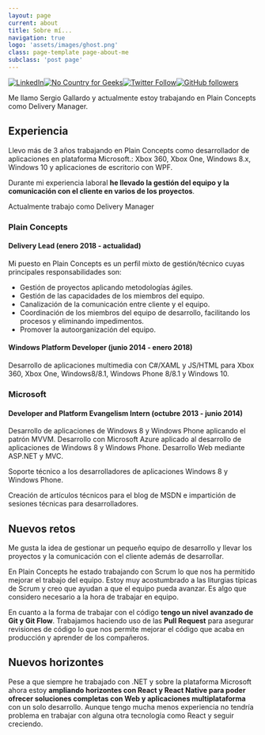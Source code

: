 ```yaml
---
layout: page
current: about
title: Sobre mí...
navigation: true
logo: 'assets/images/ghost.png'
class: page-template page-about-me
subclass: 'post page'
---
```


[![LinkedIn](https://img.shields.io/badge/LinkedIn-Profile-blue.svg)](https://www.linkedin.com/in/sergiogallardosales/)[![No Country for Geeks](https://img.shields.io/badge/Colaborando-No%20Country%20for%20Geeks-orange.svg)](http://www.nocountryforgeeks.com/author/gallardo)[![Twitter Follow](https://img.shields.io/twitter/follow/ikeinyyo?style=social)](https://twitter.com/ikeinyyo)[![GitHub followers](https://img.shields.io/github/followers/ikeinyyo?style=social)](https://github.com/ikeinyyo)

Me llamo Sergio Gallardo y actualmente estoy trabajando en Plain Concepts como Delivery Manager.

## Experiencia

Llevo más de 3 años trabajando en Plain Concepts como desarrollador de aplicaciones en plataforma Microsoft.: Xbox 360, Xbox One, Windows 8.x, Windows 10 y aplicaciones de escritorio con WPF.

Durante mi experiencia laboral **he llevado la gestión del equipo y la comunicación con el cliente en varios de los proyectos**.

Actualmente trabajo como Delivery Manager

### Plain Concepts

#### Delivery Lead (enero 2018 - actualidad)

Mi puesto en Plain Concepts es un perfil mixto de gestión/técnico cuyas principales responsabilidades son:

* Gestión de proyectos aplicando metodologías ágiles.
* Gestión de las capacidades de los miembros del equipo.
* Canalización de la comunicación entre cliente y el equipo.
* Coordinación de los miembros del equipo de desarrollo, facilitando los procesos y eliminando impedimentos.
* Promover la autoorganización del equipo.

#### Windows Platform Developer (junio 2014 - enero 2018)

Desarrollo de aplicaciones multimedia con C#/XAML y JS/HTML para Xbox 360, Xbox One, Windows8/8.1, Windows Phone 8/8.1 y Windows 10.

### Microsoft

#### Developer and Platform Evangelism Intern (octubre 2013 - junio 2014)

Desarrollo de aplicaciones de Windows 8 y Windows Phone aplicando el patrón MVVM. Desarrollo con Microsoft Azure aplicado al desarrollo de aplicaciones de Windows 8 y Windows Phone. Desarrollo Web mediante ASP.NET y MVC.

Soporte técnico a los desarrolladores de aplicaciones Windows 8 y Windows Phone.

Creación de artículos técnicos para el blog de MSDN e impartición de sesiones técnicas para desarrolladores.

## Nuevos retos

Me gusta la idea de gestionar un pequeño equipo de desarrollo y llevar los proyectos y la comunicación con el cliente además de desarrollar.

En Plain Concepts he estado trabajando con Scrum lo que nos ha permitido mejorar el trabajo del equipo. Estoy muy acostumbrado a las liturgias típicas de Scrum y creo que ayudan a que el equipo pueda avanzar. Es algo que considero necesario a la hora de trabajar en equipo.

En cuanto a la forma de trabajar con el código **tengo un nivel avanzado de Git y Git Flow**. Trabajamos haciendo uso de las **Pull Request** para asegurar revisiones de código lo que nos permite mejorar el código que acaba en producción y aprender de los compañeros.

## Nuevos horizontes

Pese a que siempre he trabajado con .NET y sobre la plataforma Microsoft ahora estoy **ampliando horizontes con React y React Native para poder ofrecer soluciones completas con Web y aplicaciones multiplataforma** con un solo desarrollo. Aunque tengo mucha menos experiencia no tendría problema en trabajar con alguna otra tecnología como React y seguir creciendo.
